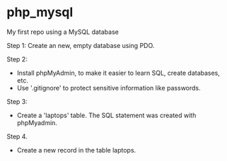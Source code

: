 # php_mysql
My first repo using a MySQL database

Step 1:
Create an new, empty database using PDO.

Step 2:
- Install phpMyAdmin, to make it easier to learn SQL, create databases, etc.
- Use '.gitignore' to protect sensitive information like passwords.

Step 3:
- Create a 'laptops' table. The SQL statement was created with phpMyadmin.

Step 4.
- Create a new record in the table laptops.
